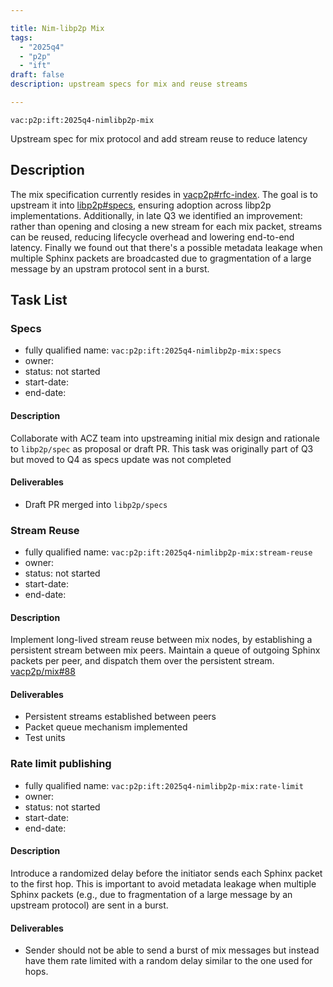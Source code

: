 ```yaml
---

title: Nim-libp2p Mix
tags:
  - "2025q4"
  - "p2p"
  - "ift"
draft: false
description: upstream specs for mix and reuse streams

---
```


`vac:p2p:ift:2025q4-nimlibp2p-mix`

Upstream spec for mix protocol and add stream reuse to reduce latency


## Description

The mix specification currently resides in [vacp2p#rfc-index](https://github.com/vacp2p/rfc-index/blob/main/vac/raw/mix.md). The goal is to upstream it into [libp2p#specs](https://github.com/libp2p/specs), ensuring adoption across libp2p implementations. Additionally, in late Q3 we identified an improvement: rather than opening and closing a new stream for each mix packet, streams can be reused, reducing lifecycle overhead and lowering end-to-end latency. Finally we found out that there's a possible metadata leakage when multiple Sphinx packets are broadcasted due to gragmentation of a large message by an upstram protocol sent in a burst.

## Task List


### Specs

* fully qualified name: `vac:p2p:ift:2025q4-nimlibp2p-mix:specs`
* owner: 
* status: not started
* start-date:
* end-date:

#### Description
Collaborate with ACZ team into upstreaming initial mix design and rationale to 
`libp2p/spec` as proposal or draft PR. This task was originally part of Q3 but moved to
Q4 as specs update was not completed

#### Deliverables
- Draft PR merged into `libp2p/specs`


### Stream Reuse

* fully qualified name: `vac:p2p:ift:2025q4-nimlibp2p-mix:stream-reuse`
* owner:
* status: not started
* start-date:
* end-date:

#### Description
Implement long-lived stream reuse between mix nodes, by establishing a persistent stream between mix peers.
Maintain a queue of outgoing Sphinx packets per peer, and dispatch them over the persistent stream. [vacp2p/mix#88](https://github.com/vacp2p/mix/issues/88)

#### Deliverables
- Persistent streams established between peers
- Packet queue mechanism implemented
- Test units


### Rate limit publishing

* fully qualified name: `vac:p2p:ift:2025q4-nimlibp2p-mix:rate-limit`
* owner:
* status: not started
* start-date:
* end-date:

#### Description
Introduce a randomized delay before the initiator sends each Sphinx packet to the first hop. This is important to avoid metadata leakage when multiple Sphinx packets (e.g., due to fragmentation of a large message by an upstream protocol) are sent in a burst.


#### Deliverables
- Sender should not be able to send a burst of mix messages but instead have them rate limited with a random delay similar to the one used for hops.
